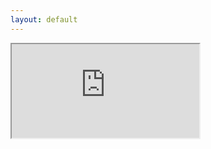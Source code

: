 ```yaml
---
layout: default
---
```


<div class="iframe-parent mb-5">
    <iframe src="https://sophia.restheart.com" scrolling="yes"></iframe>
</div>